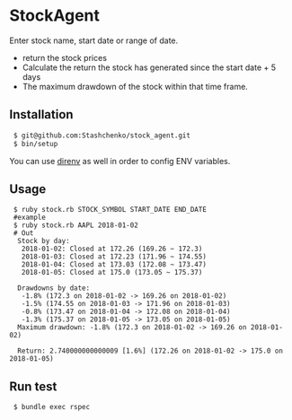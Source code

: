 # StockAgent

Enter stock name, start date or range of date.
 * return the stock prices
 * Calculate the return the stock has generated since the start date + 5 days
 * The maximum drawdown of the stock within that time frame.

## Installation

```bash
 $ git@github.com:Stashchenko/stock_agent.git
 $ bin/setup
```

You can use [direnv](https://direnv.net/) as well in order to config ENV variables.


## Usage

```
 $ ruby stock.rb STOCK_SYMBOL START_DATE END_DATE
 #example
 $ ruby stock.rb AAPL 2018-01-02
 # Out 
  Stock by day:
   2018-01-02: Closed at 172.26 (169.26 ~ 172.3)
   2018-01-03: Closed at 172.23 (171.96 ~ 174.55)
   2018-01-04: Closed at 173.03 (172.08 ~ 173.47)
   2018-01-05: Closed at 175.0 (173.05 ~ 175.37)
  
  Drawdowns by date:
   -1.8% (172.3 on 2018-01-02 -> 169.26 on 2018-01-02)
   -1.5% (174.55 on 2018-01-03 -> 171.96 on 2018-01-03)
   -0.8% (173.47 on 2018-01-04 -> 172.08 on 2018-01-04)
   -1.3% (175.37 on 2018-01-05 -> 173.05 on 2018-01-05)
  Maximum drawdown: -1.8% (172.3 on 2018-01-02 -> 169.26 on 2018-01-02)
  
  Return: 2.740000000000009 [1.6%] (172.26 on 2018-01-02 -> 175.0 on 2018-01-05)
```

## Run test

```
 $ bundle exec rspec
```
